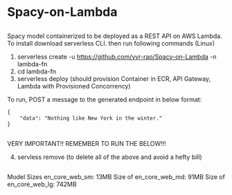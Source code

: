 # Spacy-on-Lambda


## 
Spacy model containerized to be deployed as a REST API on AWS Lambda. To install download serverless CLI. then run following commands (Linux)
1) serverless create -u https://github.com/vvr-rao/Spacy-on-Lambda -n lambda-fn
2) cd lambda-fn
3) serverless deploy (should provision Container in ECR, API Gateway,  Lambda with Provisioned Concorrency)

To run, POST a message to the generated endpoint in below format:

    {
        "data": "Nothing like New York in the winter."
    }

##
VERY IMPORTANT!! REMEMBER TO RUN THE BELOW!!! 

4) servless remove  (to delete all of the above and avoid a hefty bill)

##
Model Sizes
en_core_web_sm: 13MB Size of en_core_web_md: 91MB Size of en_core_web_lg: 742MB

